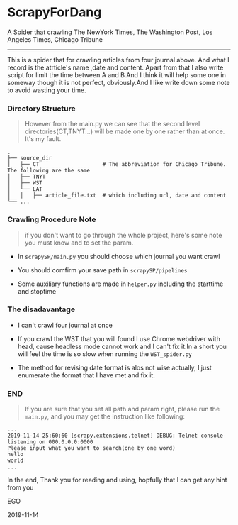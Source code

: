 # ScrapyForDang

A Spider that crawling The NewYork Times, The Washington Post, Los Angeles Times, Chicago Tribune

----

This is a spider that for crawling articles from four journal above. And what I record is the atrticle's name ,date and content. Apart from that I also write script for limit the time between A and B.And I think it will help some one in someway though it is not perfect, obviously.And I like write down some note to avoid wasting your time.

### Directory Structure

>However from the main.py we can see that the second level directories(CT,TNYT...) will be made one by one rather than at once. It's my fault.

    
    .
    ├── source_dir
    │   ├── CT                    # The abbreviation for Chicago Tribune. The following are the same 
    │   ├── TNYT        
    │   ├── WST
    │   └── LAT
    │   │   ├── article_file.txt  # which including url, date and content
    └── ...
    
### Crawling Procedure Note

> if you don't want to go through the whole project, here's some note you must know and to set the param.

- In `scrapySP/main.py` you should choose which journal you want crawl 

- You should comfirm your save path in `scrapySP/pipelines`

- Some auxiliary functions are made in `helper.py` including the starttime and stoptime 

### The disadavantage 

- I can't crawl four journal at once 

- If you crawl the WST that you will found I use Chrome webdriver with head, cause headless mode cannot work and I can't fix it.In a short you will feel the time is so slow when running the `WST_spider.py` 

- The method for revising date format is alos not wise actually, I just enumerate the format that I have met and fix it.

### END

> If you are sure that you set all path and param right, please run the `main.py`, and you may get the instruction like following:

```
...
2019-11-14 25:60:60 [scrapy.extensions.telnet] DEBUG: Telnet console listening on 000.0.0.0:0000
Please input what you want to search(one by one word)
hello
world
...
```

In the end, Thank you for reading and using, hopfully that I can get any hint from you 

EGO

2019-11-14 




  
